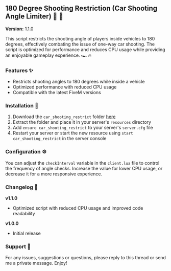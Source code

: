 ## 180 Degree Shooting Restriction (Car Shooting Angle Limiter) :no_entry_sign: :gun:

**Version:** 1.1.0

This script restricts the shooting angle of players inside vehicles to 180 degrees, effectively combating the issue of one-way car shooting. The script is optimized for performance and reduces CPU usage while providing an enjoyable gameplay experience. :racing_car: :fire:

### Features :sparkles:

- Restricts shooting angles to 180 degrees while inside a vehicle
- Optimized performance with reduced CPU usage
- Compatible with the latest FiveM versions

### Installation :wrench:

1. Download the `car_shooting_restrict` folder [here](your_download_link)
2. Extract the folder and place it in your server's `resources` directory
3. Add `ensure car_shooting_restrict` to your server's `server.cfg` file
4. Restart your server or start the new resource using `start car_shooting_restrict` in the server console

### Configuration :gear:

You can adjust the `checkInterval` variable in the `client.lua` file to control the frequency of angle checks. Increase the value for lower CPU usage, or decrease it for a more responsive experience.

### Changelog :notebook_with_decorative_cover:

**v1.1.0**
- Optimized script with reduced CPU usage and improved code readability

**v1.0.0**
- Initial release

### Support :handshake:

For any issues, suggestions or questions, please reply to this thread or send me a private message. Enjoy!
